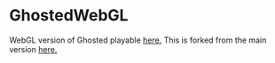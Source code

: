 # GhostedWebGL
WebGL version of Ghosted playable <a href="https://rjgy.github.io/GhostedWebGL/">here.</a> This is forked from the main version <a href="https://github.com/RJGY/2020-Brackeys-GameJam">here.</a>
